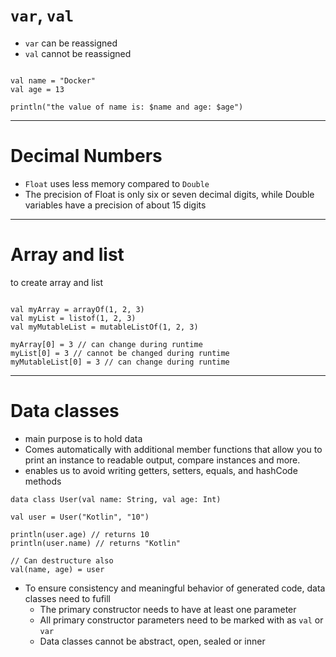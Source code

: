 # `var`, `val`

- `var` can be reassigned
- `val` cannot be reassigned

```

val name = "Docker"
val age = 13

println("the value of name is: $name and age: $age")

```

---

# Decimal Numbers

- `Float` uses less memory compared to `Double`
- The precision of Float is only six or seven decimal digits, while Double variables have a precision of about 15 digits

---

# Array and list

to create array and list

```

val myArray = arrayOf(1, 2, 3)
val myList = listof(1, 2, 3)
val myMutableList = mutableListOf(1, 2, 3)

myArray[0] = 3 // can change during runtime
myList[0] = 3 // cannot be changed during runtime
myMutableList[0] = 3 // can change during runtime

```


---

# Data classes

- main purpose is to hold data
- Comes automatically with additional member functions that allow you to print an instance to readable output, compare instances and more.
- enables us to avoid writing getters, setters, equals, and hashCode methods

```
data class User(val name: String, val age: Int)

val user = User("Kotlin", "10")

println(user.age) // returns 10
println(user.name) // returns "Kotlin"

// Can destructure also
val(name, age) = user

```

- To ensure consistency and meaningful behavior of generated code, data classes need to fufill
  - The primary constructor needs to have at least one parameter
  - All primary constructor parameters need to be marked with as `val` or `var`
  - Data classes cannot be abstract, open, sealed or inner